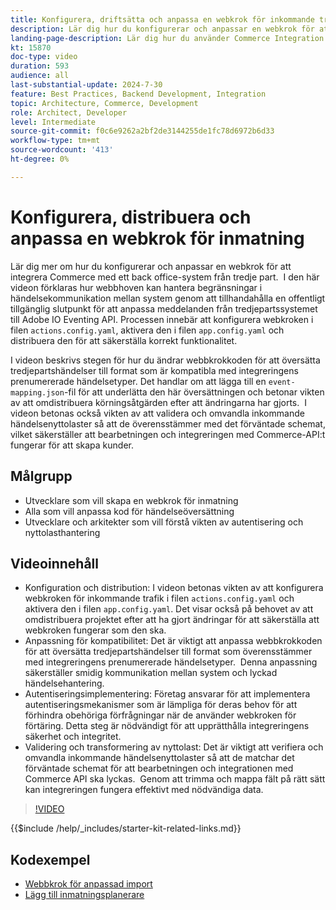 ```yaml
---
title: Konfigurera, driftsätta och anpassa en webkrok för inkommande trafik för integrering av Commerce med ett tredjepartssystem
description: Lär dig hur du konfigurerar och anpassar en webkrok för att underlätta kommunikationen mellan Commerce och ett back office-system från en annan leverantör.
landing-page-description: Lär dig hur du använder Commerce Integration Starter Kit för att integrera Commerce med ett back office-system från tredje part med hjälp av en webkrok för inmatning.
kt: 15870
doc-type: video
duration: 593
audience: all
last-substantial-update: 2024-7-30
feature: Best Practices, Backend Development, Integration
topic: Architecture, Commerce, Development
role: Architect, Developer
level: Intermediate
source-git-commit: f0c6e9262a2bf2de3144255de1fc78d6972b6d33
workflow-type: tm+mt
source-wordcount: '413'
ht-degree: 0%

---
```


# Konfigurera, distribuera och anpassa en webkrok för inmatning

Lär dig mer om hur du konfigurerar och anpassar en webkrok för att integrera Commerce med ett back office-system från tredje part. &#x200B; I den här videon förklaras hur webbhoven kan hantera begränsningar i händelsekommunikation mellan system genom att tillhandahålla en offentligt tillgänglig slutpunkt för att anpassa meddelanden från tredjepartssystemet till Adobe IO Eventing API. Processen innebär att konfigurera webkroken i filen `actions.config.yaml`, aktivera den i filen `app.config.yaml` och distribuera den för att säkerställa korrekt funktionalitet.

I videon beskrivs stegen för hur du ändrar webbkrokkoden för att översätta tredjepartshändelser till format som är kompatibla med integreringens prenumererade händelsetyper. Det handlar om att lägga till en `event-mapping.json`-fil för att underlätta den här översättningen och betonar vikten av att omdistribuera körningsåtgärden efter att ändringarna har gjorts. &#x200B; I videon betonas också vikten av att validera och omvandla inkommande händelsenyttolaster så att de överensstämmer med det förväntade schemat, vilket säkerställer att bearbetningen och integreringen med Commerce-API:t fungerar för att skapa kunder.

## Målgrupp

* Utvecklare som vill skapa en webkrok för inmatning
* Alla som vill anpassa kod för händelseöversättning
* Utvecklare och arkitekter som vill förstå vikten av autentisering och nyttolasthantering

## Videoinnehåll

* Konfiguration och distribution: I videon betonas vikten av att konfigurera webkroken för inkommande trafik i filen `actions.config.yaml` och aktivera den i filen `app.config.yaml`. Det visar också på behovet av att omdistribuera projektet efter att ha gjort ändringar för att säkerställa att webkroken fungerar som den ska.
* Anpassning för kompatibilitet: Det är viktigt att anpassa webbkrokkoden för att översätta tredjepartshändelser till format som överensstämmer med integreringens prenumererade händelsetyper. &#x200B; Denna anpassning säkerställer smidig kommunikation mellan system och lyckad händelsehantering.
* Autentiseringsimplementering: Företag ansvarar för att implementera autentiseringsmekanismer som är lämpliga för deras behov för att förhindra obehöriga förfrågningar när de använder webkroken för förtäring. Detta steg är nödvändigt för att upprätthålla integreringens säkerhet och integritet.
* Validering och transformering av nyttolast: Det är viktigt att verifiera och omvandla inkommande händelsenyttolaster så att de matchar det förväntade schemat för att bearbetningen och integrationen med Commerce API ska lyckas. &#x200B; Genom att trimma och mappa fält på rätt sätt kan integreringen fungera effektivt med nödvändiga data.

>[!VIDEO](https://video.tv.adobe.com/v/3431694?learn=on)

{{$include /help/_includes/starter-kit-related-links.md}}

## Kodexempel

* [Webbkrok för anpassad import](https://github.com/adobe/adobe-commerce-samples/tree/main/starter-kit/customize-ingestion-webhook)
* [Lägg till inmatningsplanerare](https://github.com/adobe/adobe-commerce-samples/tree/main/starter-kit/add-ingestion-scheduler)
